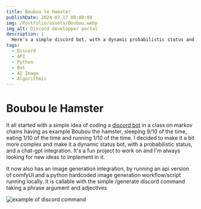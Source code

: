 ```yaml
---
title: Boubou le Hamster
publishDate: 2024-02-17 00:00:00
img: /Portfolio/assets/Boubou.webp
img_alt: Discord developper portal
description: |
  Here's a simple discord bot, with a dynamic probabilistic status and an AI image generation integration
tags:
  - Discord
  - API
  - Python
  - Bot
  - AI Image
  - Algorithmic
---
```


# Boubou le Hamster
It all started with a simple idea of coding a [discord bot](https://github.com/Aatrick/Boubou) in a class on markov chains having as example Boubou the hamster, sleeping 9/10 of the time, eating 1/10 of the time and running 1/10 of the time. I decided to make it a bit more complex and make it a dynamic status bot, with a probabilistic status, and a chat-gpt integration. It's a fun project to work on and I'm always looking for new ideas to implement in it.

It now also has an image generation integration, by running an api version of comfyUI and a python hardcoded image generation workflow/script running locally. It is callable with the simple /generate discord command taking a phrase argument and adjectives 

![example of discord command](/Portfolio/assets/boubou.png)  

